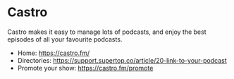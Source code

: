 # Castro
Castro makes it easy to manage lots of podcasts, and enjoy the best episodes of all your favourite podcasts.

* Home: https://castro.fm/
* Directories: https://support.supertop.co/article/20-link-to-your-podcast
* Promote your show: https://castro.fm/promote
